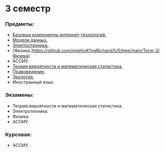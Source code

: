 # 3 семестр
### Предметы:
- [Базовые компоненты интернет-технологий.](https://github.com/IU5-IT/IU5-IT/tree/main/Term-3)
- [Модели данных.](https://github.com/mightyK1ngRichard/IU5/tree/main/Term-3/Модели%20данных)
- [Электротехника.](https://github.com/mightyK1ngRichard/IU5/tree/main/Term-3/%D0%AD%D0%BB%D0%B5%D0%BA%D1%82%D0%BE%D1%82%D0%B5%D1%85%D0%BD%D0%B8%D0%BA%D0%B0)
- [Физика.]https://github.com/mightyK1ngRichard/IU5/tree/main/Term-3/Физика)
- АСОИУ.
- [Теория вероятности и математическая статистика.](https://github.com/mightyK1ngRichard/IU5/tree/main/Term-3/ТВиМС)
- [Правоведение.](https://github.com/mightyK1ngRichard/IU5/tree/main/Term-3/%D0%9F%D1%80%D0%B0%D0%B2%D0%BE%D0%B2%D0%B5%D0%B4%D0%B5%D0%BD%D0%B8%D0%B5)
- [Экология.](https://github.com/mightyK1ngRichard/IU5/tree/main/Term-3/Экология/Доклад)
- Иностранный язык.

### Экзамены:
- Теория вероятности и математическая статистика.
- Электротехника.
- Физика.
- АСОИУ.

### Курсовая: 
- АСОИУ.

